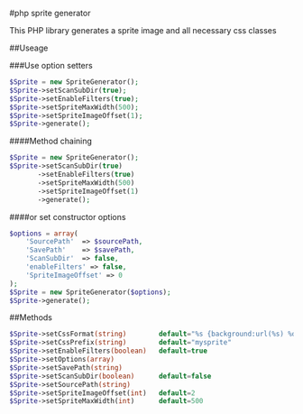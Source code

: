 #php sprite generator

This PHP library generates a sprite image and all necessary css classes


##Useage

###Use option setters
```php
$Sprite = new SpriteGenerator();
$Sprite->setScanSubDir(true);
$Sprite->setEnableFilters(true);
$Sprite->setSpriteMaxWidth(500);
$Sprite->setSpriteImageOffset(1);
$Sprite->generate();
```

####Method chaining
```php
$Sprite = new SpriteGenerator();
$Sprite->setScanSubDir(true)
       ->setEnableFilters(true)
       ->setSpriteMaxWidth(500)
       ->setSpriteImageOffset(1)
       ->generate();
```

####or set constructor options
```php
$options = array(
    'SourcePath'  => $sourcePath,
    'SavePath'    => $savePath,
    'ScanSubDir'  => false,
    'enableFilters' => false,
    'SpriteImageOffset' => 0
);
$Sprite = new SpriteGenerator($options);
$Sprite->generate();
```


##Methods
```php
$Sprite->setCssFormat(string)        default="%s {background:url(%s) %dpx %dpx no-repeat;height:%dpx;width:%dpx}"
$Sprite->setCssPrefix(string)        default="mysprite"
$Sprite->setEnableFilters(boolean)   default=true
$Sprite->setOptions(array)
$Sprite->setSavePath(string)
$Sprite->setScanSubDir(boolean)      default=false
$Sprite->setSourcePath(string)
$Sprite->setSpriteImageOffset(int)   default=2
$Sprite->setSpriteMaxWidth(int)      default=500
```